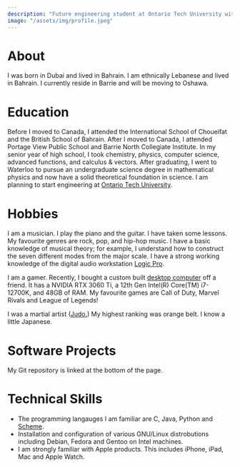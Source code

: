 ```yaml
---
description: "Future engineering student at Ontario Tech University with interests in programming, music production, and gaming"
image: "/assets/img/profile.jpeg"
---
```

# About
I was born in Dubai and lived in Bahrain. I am ethnically Lebanese and lived in Bahrain. I currently reside in Barrie and will be moving to Oshawa.

# Education
Before I moved to Canada, I attended the International School of Choueifat and the British School of Bahrain. After I moved to Canada, I attended Portage View Public School and Barrie North Collegiate Institute. In my senior year of high school, I took chemistry, physics, computer science, advanced functions, and calculus & vectors. After graduating, I went to Waterloo to pursue an undergraduate science degree in mathematical physics and now have a solid theoretical foundation in science. I am planning to start engineering at [Ontario Tech University](https://ontariotechu.ca).

# Hobbies
I am a musician. I play the piano and the guitar. I have taken some lessons. My favourite genres are rock, pop, and hip-hop music. I have a basic knowledge of musical theory; for example, I understand how to construct the seven different modes from the major scale. I have a strong working knowledge of the digital audio workstation [Logic Pro](https://www.apple.com/ca/logic-pro/). 

I am a gamer. Recently, I bought a custom built [desktop computer](/assets/img/computer.JPG) off a friend. It has a NVIDIA RTX 3060 Ti, a 12th Gen Intel(R) Core(TM) i7-12700K, and 48GB of RAM. My favourite games are Call of Duty, Marvel Rivals and League of Legends! 

I was a martial artist ([Judo.](https://en.wikipedia.org/wiki/Judo)) My highest ranking was orange belt. I know a little Japanese.

# Software Projects
My Git repository is linked at the bottom of the page.

# Technical Skills
- The programming langauges I am familiar are C, Java, Python and [Scheme](https://www.scheme.org).  
- Installation and configuration of various GNU/Linux distrobutions including Debian, Fedora and Gentoo on Intel machines.
- I am strongly familiar with Apple products. This includes iPhone, iPad, Mac and Apple Watch.
